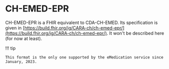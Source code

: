 # CH-EMED-EPR

CH-EMED-EPR is a FHIR equivalent to CDA-CH-EMED. Its specification is given in [https://build.fhir.org/ig/CARA-ch/ch-emed-epr/](https://build.fhir.org/ig/CARA-ch/ch-emed-epr/). It won't be described here (for now at least).

!!! tip

    This format is the only one supported by the eMedication service since January, 2023.
